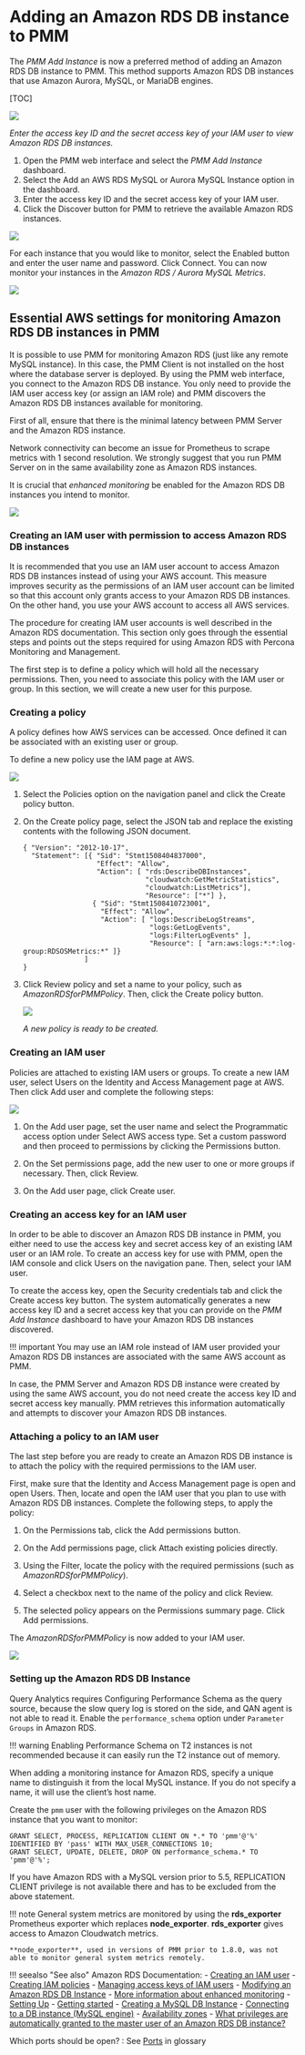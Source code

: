 # Adding an Amazon RDS DB instance to PMM

The *PMM Add Instance* is now a preferred method of adding an Amazon RDS DB instance to PMM. This method supports Amazon RDS DB instances that use Amazon Aurora, MySQL, or MariaDB engines.

[TOC]

![](_images/metrics-monitor.add-instance.png)

*Enter the access key ID and the secret access key of your IAM user to view Amazon RDS DB instances.*

1. Open the PMM web interface and select the *PMM Add Instance* dashboard.
2. Select the Add an AWS RDS MySQL or Aurora MySQL Instance option in the dashboard.
3. Enter the access key ID and the secret access key of your IAM user.
4. Click the Discover button for PMM to retrieve the available Amazon RDS instances.

![](_images/metrics-monitor.add-instance.1.png)

For each instance that you would like to monitor, select the Enabled button and enter the user name and password. Click Connect. You can now monitor your instances in the *Amazon RDS / Aurora MySQL Metrics*.

![](_images/metrics-monitor.add-instance.rds-instances.1.png)

## Essential AWS settings for monitoring Amazon RDS DB instances in PMM

It is possible to use PMM for monitoring Amazon RDS (just like any remote MySQL instance). In this case, the PMM Client is not installed on the host where the database server is deployed. By using the PMM web interface, you connect to the Amazon RDS DB instance. You only need to provide the IAM user access key (or assign an IAM role) and PMM discovers the Amazon RDS DB instances available for monitoring.

First of all, ensure that there is the minimal latency between PMM Server and the Amazon RDS instance.

Network connectivity can become an issue for Prometheus to scrape metrics with 1 second resolution.  We strongly suggest that you run PMM Server on  in the same availability zone as Amazon RDS instances.

It is crucial that *enhanced monitoring* be enabled for the Amazon RDS DB instances you intend to monitor.

![](_images/amazon-rds.modify-db-instance.2.png)

### Creating an IAM user with permission to access Amazon RDS DB instances

It is recommended that you use an IAM user account to access Amazon RDS DB instances instead of using your AWS account. This measure improves security as the permissions of an IAM user account can be limited so that this account only grants access to your Amazon RDS DB instances. On the other hand, you use your AWS account to access all AWS services.

The procedure for creating IAM user accounts is well described in the Amazon RDS documentation. This section only goes through the essential steps and points out the steps required for using Amazon RDS with Percona Monitoring and Management.

The first step is to define a policy which will hold all the necessary permissions. Then, you need to associate this policy with the IAM user or group. In this section, we will create a new user for this purpose.

### Creating a policy

A policy defines how AWS services can be accessed. Once defined it can be associated with an existing user or group.

To define a new policy use the IAM page at AWS.

![](_images/aws.iam.png)

1. Select the Policies option on the navigation panel and click the Create policy button.

2. On the Create policy page, select the JSON tab and replace the existing contents with the following JSON document.

    ```
    { "Version": "2012-10-17",
      "Statement": [{ "Sid": "Stmt1508404837000",
                      "Effect": "Allow",
                      "Action": [ "rds:DescribeDBInstances",
                                  "cloudwatch:GetMetricStatistics",
                                  "cloudwatch:ListMetrics"],
                                  "Resource": ["*"] },
                     { "Sid": "Stmt1508410723001",
                       "Effect": "Allow",
                       "Action": [ "logs:DescribeLogStreams",
                                   "logs:GetLogEvents",
                                   "logs:FilterLogEvents" ],
                                   "Resource": [ "arn:aws:logs:*:*:log-group:RDSOSMetrics:*" ]}
                   ]
    }
    ```


3. Click Review policy and set a name to your policy, such as *AmazonRDSforPMMPolicy*. Then, click the Create policy button.

    ![](_images/aws.iam.create-policy.png)

    *A new policy is ready to be created.*

### Creating an IAM user

Policies are attached to existing IAM users or groups. To create a new IAM user, select Users on the Identity and Access Management page at AWS. Then click Add user and complete the following steps:

![](_images/aws.iam-users.1.png)

1. On the Add user page, set the user name and select the Programmatic access option under Select AWS access type. Set a custom password and then proceed to permissions by clicking the Permissions button.

2. On the Set permissions page, add the new user to one or more groups if necessary. Then, click Review.

3. On the Add user page, click Create user.

### Creating an access key for an IAM user

In order to be able to discover an Amazon RDS DB instance in PMM, you either need to use the access key and secret access key of an existing IAM user or an IAM role. To create an access key for use with PMM, open the IAM console and click Users on the navigation pane. Then, select your IAM user.

To create the access key, open the Security credentials tab and click the Create access key button. The system automatically generates a new access key ID and a secret access key that you can provide on the *PMM Add Instance* dashboard to have your Amazon RDS DB instances discovered.

!!! important
    You may use an IAM role instead of IAM user provided your Amazon RDS DB instances are associated with the same AWS account as PMM.

In case, the PMM Server and Amazon RDS DB instance were created by using the same AWS account, you do not need create the access key ID and secret access key manually. PMM retrieves this information automatically and attempts to discover your Amazon RDS DB instances.

### Attaching a policy to an IAM user

The last step before you are ready to create an Amazon RDS DB instance is to attach the policy with the required permissions to the IAM user.

First, make sure that the Identity and Access Management page is open and open Users. Then, locate and open the IAM user that you plan to use with Amazon RDS DB instances. Complete the following steps, to apply the policy:

1. On the Permissions tab, click the Add permissions button.

2. On the Add permissions page, click Attach existing policies directly.

3. Using the Filter, locate the policy with the required permissions (such as *AmazonRDSforPMMPolicy*).

4. Select a checkbox next to the name of the policy and click Review.

5. The selected policy appears on the Permissions summary page. Click Add permissions.

The *AmazonRDSforPMMPolicy* is now added to your IAM user.

![](_images/aws.iam.add-permissions.png)

### Setting up the Amazon RDS DB Instance

Query Analytics requires Configuring Performance Schema as the query source, because the slow query log is stored on the  side, and QAN agent is not able to read it.  Enable the `performance_schema` option under `Parameter Groups` in Amazon RDS.

!!! warning
    Enabling Performance Schema on T2 instances is not recommended because it can easily run the T2 instance out of memory.

When adding a monitoring instance for Amazon RDS, specify a unique name to distinguish it from the local MySQL instance.  If you do not specify a name, it will use the client’s host name.

Create the `pmm` user with the following privileges on the Amazon RDS instance that you want to monitor:

```
GRANT SELECT, PROCESS, REPLICATION CLIENT ON *.* TO 'pmm'@'%' IDENTIFIED BY 'pass' WITH MAX_USER_CONNECTIONS 10;
GRANT SELECT, UPDATE, DELETE, DROP ON performance_schema.* TO 'pmm'@'%';
```

If you have Amazon RDS with a MySQL version prior to 5.5, REPLICATION CLIENT privilege is not available there and has to be excluded from the above statement.

!!! note
    General system metrics are monitored by using the **rds_exporter** Prometheus exporter which replaces **node_exporter**. **rds_exporter** gives access to Amazon Cloudwatch metrics.

    **node_exporter**, used in versions of PMM prior to 1.8.0, was not able to monitor general system metrics remotely.

!!! seealso "See also"
    Amazon RDS Documentation:
    - [Creating an IAM user](https://docs.aws.amazon.com/AmazonRDS/latest/UserGuide/CHAP_SettingUp.html#CHAP_SettingUp.IAM)
    - [Creating IAM policies](https://docs.aws.amazon.com/IAM/latest/UserGuide/access_policies_create.html)
    - [Managing access keys of IAM users](https://docs.aws.amazon.com/IAM/latest/UserGuide/id_credentials_access-keys.html)
    - [Modifying an Amazon RDS DB Instance](https://docs.aws.amazon.com/AmazonRDS/latest/UserGuide/Overview.DBInstance.Modifying.html)
    - [More information about enhanced monitoring](https://docs.aws.amazon.com/AmazonRDS/latest/UserGuide/USER_Monitoring.OS.html)
    - [Setting Up](https://docs.aws.amazon.com/AmazonRDS/latest/UserGuide/CHAP_SettingUp.html)
    - [Getting started](https://docs.aws.amazon.com/AmazonRDS/latest/UserGuide/CHAP_GettingStarted.html)
    - [Creating a MySQL DB Instance](https://docs.aws.amazon.com/AmazonRDS/latest/UserGuide/CHAP_GettingStarted.CreatingConnecting.MySQL.html)
    - [Connecting to a DB instance (MySQL engine)](https://docs.aws.amazon.com/AmazonRDS/latest/UserGuide/USER_ConnectToInstance.html)
    - [Availability zones](https://docs.aws.amazon.com/AWSEC2/latest/UserGuide/using-regions-availability-zones.html)
    - [What privileges are automatically granted to the master user of an Amazon RDS DB instance?](https://docs.aws.amazon.com/AmazonRDS/latest/UserGuide/UsingWithRDS.MasterAccounts.html)

   Which ports should be open?
   : See [Ports](glossary.terminology.md#ports) in glossary
